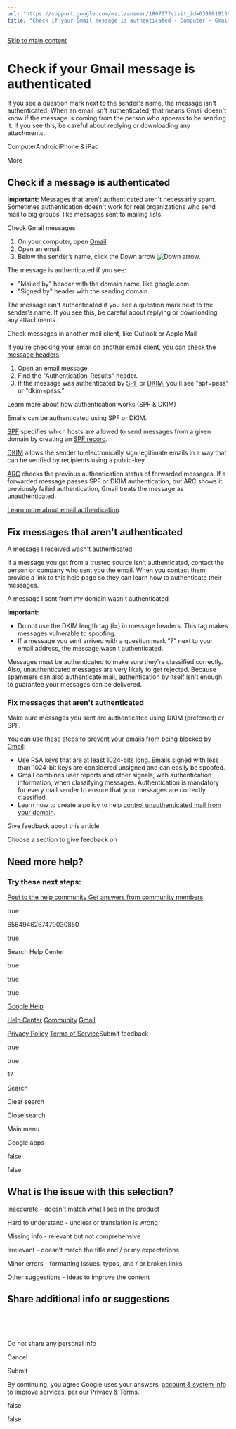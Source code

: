 ```yaml
---
url: "https://support.google.com/mail/answer/180707?visit_id=638901915082079063-1420182091&p=email_auth&hl=en&rd=1/sitemap.xml&co=GENIE.Platform%3DDesktop"
title: "Check if your Gmail message is authenticated - Computer - Gmail Help"
---
```


[Skip to main content](https://support.google.com/mail/answer/180707?visit_id=638901915082079063-1420182091&p=email_auth&hl=en&rd=1/sitemap.xml&co=GENIE.Platform%3DDesktop#search-form)

# Check if your Gmail message is authenticated

If you see a question mark next to the sender's name, the message isn't authenticated. When an email isn't authenticated, that means Gmail doesn't know if the message is coming from the person who appears to be sending it. If you see this, be careful about replying or downloading any attachments.

ComputerAndroidiPhone & iPad

More

## Check if a message is authenticated

**Important:** Messages that aren't authenticated aren't necessarily spam. Sometimes authentication doesn't work for real organizations who send mail to big groups, like messages sent to mailing lists.

Check Gmail messages

1. On your computer, open [Gmail](https://mail.google.com/).
2. Open an email.
3. Below the sender’s name, click the Down arrow ![Down arrow](https://lh3.googleusercontent.com/761l9Tdr4FKLAQCwIVVW_ALppz8oKatr-nKjOfwbeC462iImImsdRSJ8ES2D3zSsx4sB=h36).

The message is authenticated if you see:

- "Mailed by" header with the domain name, like google.com.
- "Signed by" header with the sending domain.

The message isn't authenticated if you see a question mark next to the sender's name. If you see this, be careful about replying or downloading any attachments.

Check messages in another mail client, like Outlook or Apple Mail

If you're checking your email on another email client, you can check the [message headers](https://support.google.com/mail/answer/22454).

1. Open an email message.
2. Find the "Authentication-Results" header.
3. If the message was authenticated by [SPF](https://support.google.com/a/answer/33786) or [DKIM](https://support.google.com/a/answer/174124), you'll see "spf=pass" or "dkim=pass."

Learn more about how authentication works (SPF & DKIM)

Emails can be authenticated using SPF or DKIM.

[SPF](https://support.google.com/a/answer/33786) specifies which hosts are allowed to send messages from a given domain by creating an [SPF record](https://support.google.com/a/answer/10685031).

[DKIM](https://support.google.com/a/answer/174124) allows the sender to electronically sign legitimate emails in a way that can be verified by recipients using a public-key.

[ARC](https://support.google.com/a/answer/13198639) checks the previous authentication status of forwarded messages. If a forwarded message passes SPF or DKIM authentication, but ARC shows it previously failed authentication, Gmail treats the message as unauthenticated.

[Learn more about email authentication](https://support.google.com/a/answer/10583557).

## Fix messages that aren't authenticated

A message I received wasn't authenticated

If a message you get from a trusted source isn't authenticated, contact the person or company who sent you the email. When you contact them, provide a link to this help page so they can learn how to authenticate their messages.

A message I sent from my domain wasn't authenticated

**Important:**

- Do not use the DKIM length tag (l=) in message headers. This tag makes messages vulnerable to spoofing.
- If a message you sent arrived with a question mark "?" next to your email address, the message wasn't authenticated.

Messages must be authenticated to make sure they're classified correctly. Also, unauthenticated messages are very likely to get rejected. Because spammers can also authenticate mail, authentication by itself isn't enough to guarantee your messages can be delivered.

### Fix messages that aren't authenticated

Make sure messages you sent are authenticated using DKIM (preferred) or SPF.

You can use these steps to [prevent your emails from being blocked by Gmail](https://support.google.com/mail/answer/81126):

- Use RSA keys that are at least 1024-bits long. Emails signed with less than 1024-bit keys are considered unsigned and can easily be spoofed.
- Gmail combines user reports and other signals, with authentication information, when classifying messages. Authentication is mandatory for every mail sender to ensure that your messages are correctly classified.
- Learn how to create a policy to help [control unauthenticated mail from your domain](https://support.google.com/mail/answer/2451690).

Give feedback about this article

Choose a section to give feedback on

## Need more help?

### Try these next steps:

[Post to the help community  Get answers from community members](https://support.google.com/mail/community?hl=en&help_center_link=COODCxI3Q2hlY2sgaWYgeW91ciBHbWFpbCBtZXNzYWdlIGlzIGF1dGhlbnRpY2F0ZWQgLSBDb21wdXRlcg)

true

6564946267479030850

true

Search Help Center

true

true

true

[Google Help](https://support.google.com/)

[Help Center](https://support.google.com/mail/?hl=en) [Community](https://support.google.com/mail/community?hl=en&help_center_link=COODCxI3Q2hlY2sgaWYgeW91ciBHbWFpbCBtZXNzYWdlIGlzIGF1dGhlbnRpY2F0ZWQgLSBDb21wdXRlcg) [Gmail](https://mail.google.com/?hl=en)

[Privacy Policy](https://www.google.com/intl/en/privacy.html) [Terms of Service](https://www.google.com/intl/en/policies/terms/)Submit feedback

true

true

17

Search

Clear search

Close search

Main menu

Google apps

false

false

## What is the issue with this selection?

Inaccurate - doesn't match what I see in the product

Hard to understand - unclear or translation is wrong

Missing info - relevant but not comprehensive

Irrelevant - doesn’t match the title and / or my expectations

Minor errors - formatting issues, typos, and / or broken links

Other suggestions - ideas to improve the content

## Share additional info or suggestions

​

​

Do not share any personal info

Cancel

Submit

By continuing, you agree Google uses your answers, [account & system info](https://support.google.com/mail/answer/180707?visit_id=638901915082079063-1420182091&p=email_auth&hl=en&rd=1/sitemap.xml&co=GENIE.Platform%3DDesktop#) to improve services, per our [Privacy](https://myaccount.google.com/privacypolicy?hl=en) & [Terms](https://policies.google.com/terms?hl=en).

false

false